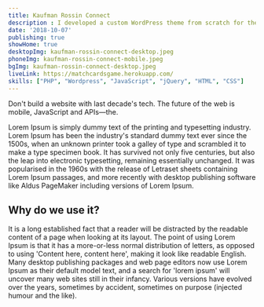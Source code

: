 ```yaml
---
title: Kaufman Rossin Connect
description : I developed a custom WordPress theme from scratch for the Kaufman Rossin Connect website. This allowed the team at Kaufman Rossin Connect to update the content of their website at any time without having to deal with any code.
date: '2018-10-07'
publishing: true
showHome: true
desktopImg: kaufman-rossin-connect-desktop.jpeg
phoneImg: kaufman-rossin-connect-mobile.jpeg
bgImg: kaufman-rossin-connect-desktop.jpeg
liveLink: https://matchcardsgame.herokuapp.com/
skills: ["PHP", "Wordpress", "JavaScript", "jQuery", "HTML", "CSS"]
---
```


Don't build a website with last decade's tech. The future of the web is mobile, JavaScript and APIs—the.



Lorem Ipsum is simply dummy text of the printing and typesetting industry. Lorem Ipsum has been the industry's standard dummy text ever since the 1500s, when an unknown printer took a galley of type and scrambled it to make a type specimen book. It has survived not only five centuries, but also the leap into electronic typesetting, remaining essentially unchanged. It was popularised in the 1960s with the release of Letraset sheets containing Lorem Ipsum passages, and more recently with desktop publishing software like Aldus PageMaker including versions of Lorem Ipsum.

## Why do we use it?

It is a long established fact that a reader will be distracted by the readable content of a page when looking at its layout. The point of using Lorem Ipsum is that it has a more-or-less normal distribution of letters, as opposed to using 'Content here, content here', making it look like readable English. Many desktop publishing packages and web page editors now use Lorem Ipsum as their default model text, and a search for 'lorem ipsum' will uncover many web sites still in their infancy. Various versions have evolved over the years, sometimes by accident, sometimes on purpose (injected humour and the like).
